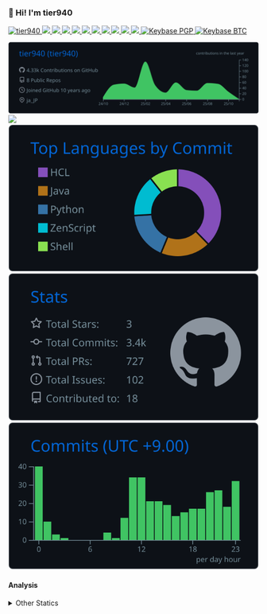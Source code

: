 ### 👋 Hi! I'm tier940

<p align="left"> 
  <a href="https://github.com/tier940/tier940/">
    <img src="https://komarev.com/ghpvc/?username=tier940" alt="tier940" />
  </a>
  <a href="http://twitter.com/tier940">
    <img height="20" src="https://img.shields.io/twitter/follow/tier940?label=Twitter&logo=twitter&style=flat" />
  </a>
  <a href="https://github.com/tier940">
    <img height="20" src="https://img.shields.io/github/followers/tier940?label=follow&logo=github&style=flat" />
  </a>
  <a href="https://www.reddit.com/user/tier940">
    <img height="20" src="https://img.shields.io/reddit/user-karma/combined/tier940?label=Reddit&logo=reddit&style=flat" />
  </a>
  <a href="https://stackoverflow.com/users/17317833/tier940">
    <img height="20" src="https://img.shields.io/stackexchange/stackoverflow/r/17317833?label=StackOverflow&logo=stack-overflow&style=flat" />
  </a>
  <a href="https://zenn.dev/tier940">
    <img height="20" src="https://zenn.badge.nikaera.com/s/tier940/likes" />
  </a>
  <a href="https://zenn.dev/tier940">
    <img height="20" src="https://zenn.badge.nikaera.com/s/tier940/followers" />
  </a>
  <a href="https://zenn.dev/tier940">
    <img height="20" src="https://zenn.badge.nikaera.com/s/tier940/articles" />
  </a>
  <a href="http://qiita.com/tier940">
    <img height="20" src="https://qiita-badge.apiapi.app/s/tier940/posts.svg" />
  </a>
  <a href="http://qiita.com/tier940">
    <img height="20" src="https://qiita-badge.apiapi.app/s/tier940/contributions.svg" />
  </a>
  <a href="https://github.com/tier940/tier940/">
    <img height="20" src="https://github.com/tier940/tier940/actions/workflows/main.yml/badge.svg" />
  </a>
  <a href="https://keybase.io/tier940">
    <img alt="Keybase PGP" src="https://img.shields.io/keybase/pgp/tier940">
  </a>
  <a href="https://keybase.io/tier940">
    <img alt="Keybase BTC" src="https://img.shields.io/keybase/btc/tier940">
  </a>
</p>

[![](https://raw.githubusercontent.com/tier940/tier940/main/profile-summary-card-output/github_dark/0-profile-details.svg)](https://github.com/vn7n24fzkq/github-profile-summary-cards)
[![](https://raw.githubusercontent.com/tier940/tier940/main/profile-summary-card-output/github_dark/1-repos-per-language.svg)](https://github.com/vn7n24fzkq/github-profile-summary-cards) [![](https://raw.githubusercontent.com/tier940/tier940/main/profile-summary-card-output/github_dark/2-most-commit-language.svg)](https://github.com/vn7n24fzkq/github-profile-summary-cards)
[![](https://raw.githubusercontent.com/tier940/tier940/main/profile-summary-card-output/github_dark/3-stats.svg)](https://github.com/vn7n24fzkq/github-profile-summary-cards) [![](https://raw.githubusercontent.com/tier940/tier940/main/profile-summary-card-output/github_dark/4-productive-time.svg)](https://github.com/vn7n24fzkq/github-profile-summary-cards)


#### Analysis
<!-- <img height="150" src="https://github.com/tier940/tier940/blob/master/images/stat.svg" alt="Alternative Text"/> -->

<details>
  <summary>Other Statics</summary>
  <!--START_SECTION:waka-->
![Code Time](http://img.shields.io/badge/Code%20Time-5%2C002%20hrs%2050%20mins-blue)

**🐱 My GitHub Data** 

> 📦 43.5 kB Used in GitHub's Storage 
 > 
> 💼 Opted to Hire
 > 
> 📜 12 Public Repositories 
 > 
> 🔑 6 Private Repositories 
 > 
**I'm an Early 🐤** 

```text
🌞 Morning                2414 commits        ████░░░░░░░░░░░░░░░░░░░░░   16.49 % 
🌆 Daytime                5416 commits        █████████░░░░░░░░░░░░░░░░   37.00 % 
🌃 Evening                5317 commits        █████████░░░░░░░░░░░░░░░░   36.32 % 
🌙 Night                  1492 commits        ███░░░░░░░░░░░░░░░░░░░░░░   10.19 % 
```
📅 **I'm Most Productive on Saturday** 

```text
Monday                   1493 commits        ███░░░░░░░░░░░░░░░░░░░░░░   10.20 % 
Tuesday                  2352 commits        ████░░░░░░░░░░░░░░░░░░░░░   16.07 % 
Wednesday                1771 commits        ███░░░░░░░░░░░░░░░░░░░░░░   12.10 % 
Thursday                 1511 commits        ███░░░░░░░░░░░░░░░░░░░░░░   10.32 % 
Friday                   2102 commits        ████░░░░░░░░░░░░░░░░░░░░░   14.36 % 
Saturday                 2783 commits        █████░░░░░░░░░░░░░░░░░░░░   19.01 % 
Sunday                   2627 commits        ████░░░░░░░░░░░░░░░░░░░░░   17.95 % 
```


📊 **This Week I Spent My Time On** 

```text
🕑︎ Time Zone: Asia/Tokyo

💬 Programming Languages: 
Other                    23 hrs 46 mins      █████████████████░░░░░░░░   68.23 % 
Java                     4 hrs 38 mins       ███░░░░░░░░░░░░░░░░░░░░░░   13.34 % 
Markdown                 1 hr 19 mins        █░░░░░░░░░░░░░░░░░░░░░░░░   03.80 % 
JSON                     1 hr 8 mins         █░░░░░░░░░░░░░░░░░░░░░░░░   03.28 % 
YAML                     1 hr 6 mins         █░░░░░░░░░░░░░░░░░░░░░░░░   03.19 % 

🔥 Editors: 
Chrome                   27 hrs 5 mins       ███████████████████░░░░░░   77.70 % 
IntelliJ IDEA            5 hrs 19 mins       ████░░░░░░░░░░░░░░░░░░░░░   15.28 % 
VS Code                  2 hrs 25 mins       ██░░░░░░░░░░░░░░░░░░░░░░░   06.96 % 
Edge                     1 min               ░░░░░░░░░░░░░░░░░░░░░░░░░   00.07 % 

💻 Operating System: 
Windows                  32 hrs 59 mins      ████████████████████████░   94.66 % 
Linux                    1 hr 51 mins        █░░░░░░░░░░░░░░░░░░░░░░░░   05.33 % 
Unknown OS               0 secs              ░░░░░░░░░░░░░░░░░░░░░░░░░   00.01 % 
```

**I Mostly Code in Java** 

```text
Java                     16 repos            █████████████░░░░░░░░░░░░   53.33 % 
ZenScript                3 repos             ██░░░░░░░░░░░░░░░░░░░░░░░   10.00 % 
Shell                    2 repos             ██░░░░░░░░░░░░░░░░░░░░░░░   06.67 % 
Python                   2 repos             ██░░░░░░░░░░░░░░░░░░░░░░░   06.67 % 
HTML                     1 repo              █░░░░░░░░░░░░░░░░░░░░░░░░   03.33 % 
```



**Timeline**

![Lines of Code chart](https://raw.githubusercontent.com/tier940/tier940/main/assets/bar_graph.png)


 Last Updated on 04/01/2025 00:57:01 UTC
<!--END_SECTION:waka-->
</details>
